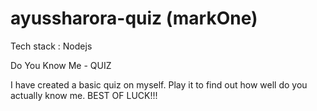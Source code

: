 # ayussharora-quiz (markOne)
Tech stack : Nodejs

Do You Know Me - QUIZ

I have created a basic quiz on myself. Play it to find out how well do you actually know me. BEST OF LUCK!!!

